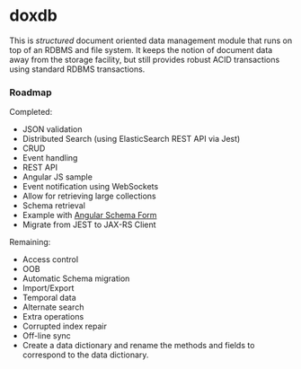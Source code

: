 doxdb
=====

This is *structured* document oriented data management module that runs on top
of an RDBMS and file system.  It keeps the notion of document data away
from the storage facility, but still provides robust ACID transactions using
standard RDBMS transactions.


### Roadmap

Completed:

   * JSON validation
   * Distributed Search (using ElasticSearch REST API via Jest)
   * CRUD
   * Event handling
   * REST API
   * Angular JS sample
   * Event notification using WebSockets
   * Allow for retrieving large collections
   * Schema retrieval
   * Example with [Angular Schema Form][1]
   * Migrate from JEST to JAX-RS Client

Remaining:

   * Access control
   * OOB
   * Automatic Schema migration
   * Import/Export
   * Temporal data
   * Alternate search
   * Extra operations
   * Corrupted index repair
   * Off-line sync
   * Create a data dictionary and rename the methods and fields to correspond to the data dictionary.

[1]: http://schemaform.io/
